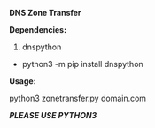 **DNS Zone Transfer**

**Dependencies:**

1. dnspython

* python3 -m pip install dnspython

**Usage:**

python3 zonetransfer.py domain.com

***PLEASE USE PYTHON3***
